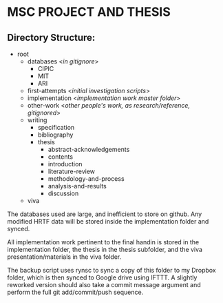 MSC PROJECT AND THESIS
======================

Directory Structure: 
--------------------

- root
    - databases <_in gitignore_>
        - CIPIC
        - MIT
        - ARI
    - first-attempts <_initial investigation scripts_>
    - implementation <_implementation work master folder_>
    - other-work <_other people's work, as research/reference, gitignored_>
    - writing
        - specification
        - bibliography
        - thesis
            - abstract-acknowledgements
            - contents
            - introduction
            - literature-review
            - methodology-and-process
            - analysis-and-results
            - discussion
    - viva
     
The databases used are large, and inefficient to store on github. Any modified HRTF data will be stored inside the implementation folder and synced. 

All implementation work pertinent to the final handin is stored in the implementation folder, the thesis in the thesis subfolder, and the viva presentation/materials in the viva folder. 

The backup script uses rynsc to sync a copy of this folder to my Dropbox folder, which is then synced to Google drive using IFTTT. A slightly reworked version should also take a commit message argument and perform the full git add/commit/push sequence. 
